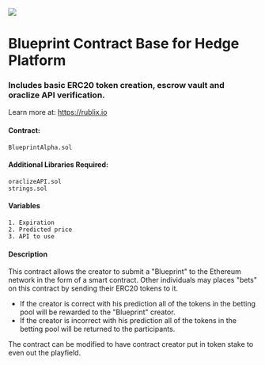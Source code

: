 <p>
<img src="https://rublix.io/images/256x256.png">
</p>

# Blueprint Contract Base for Hedge Platform
### Includes basic ERC20 token creation, escrow vault and oraclize API verification.
Learn more at: https://rublix.io

#### Contract:
````
BlueprintAlpha.sol
````

#### Additional Libraries Required:
````
oraclizeAPI.sol
strings.sol
````

#### Variables
````
1. Expiration
2. Predicted price
3. API to use
````

#### Description

This contract allows the creator to submit a "Blueprint" to the Ethereum network in the form of a smart contract. Other individuals may places "bets" on this contract by sending their ERC20 tokens to it.

* If the creator is correct with his prediction all of the tokens in the betting pool will be rewarded to the "Blueprint" creator.
* If the creator is incorrect with his prediction all of the tokens in the betting pool will be returned to the participants.

The contract can be modified to have contract creator put in token stake to even out the playfield.
